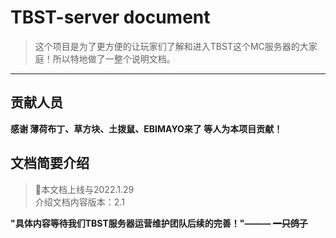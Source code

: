 # TBST-server document

> 这个项目是为了更方便的让玩家们了解和进入TBST这个MC服务器的大家庭！所以特地做了一整个说明文档。

****
## 贡献人员
**感谢 薄荷布丁、草方块、土拨鼠、EBIMAYO来了 等人为本项目贡献！**

## 文档简要介绍
>🎉本文档上线与2022.1.29
><br>介绍文档内容版本：2.1

**"具体内容等待我们TBST服务器运营维护团队后续的完善！"——— <s>一只鸽子</s>**